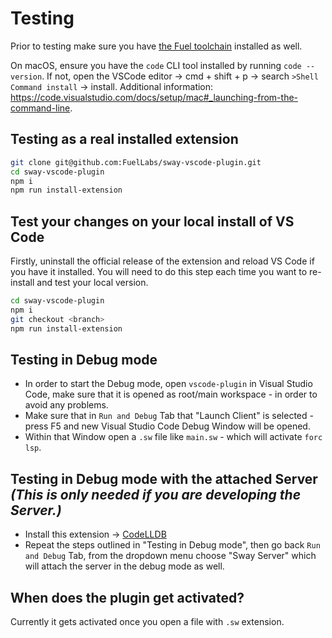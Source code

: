 # Testing

Prior to testing make sure you have [the Fuel toolchain](https://fuellabs.github.io/sway/latest/introduction/installation.html) installed as well.

On macOS, ensure you have the `code` CLI tool installed by running `code --version`. If not, open the VSCode editor -> cmd + shift + p -> search `>Shell Command install` -> install. Additional information: <https://code.visualstudio.com/docs/setup/mac#_launching-from-the-command-line>.

## Testing as a real installed extension

```sh
git clone git@github.com:FuelLabs/sway-vscode-plugin.git
cd sway-vscode-plugin
npm i
npm run install-extension
```

## Test your changes on your local install of VS Code

Firstly, uninstall the official release of the extension and reload VS Code if you have it installed. You will need to do this step each time you want to re-install and test your local version.

```sh
cd sway-vscode-plugin
npm i
git checkout <branch>
npm run install-extension
```

## Testing in Debug mode

- In order to start the Debug mode, open `vscode-plugin` in Visual Studio Code, make sure that it is opened as root/main workspace - in order to avoid any problems.
- Make sure that in `Run and Debug` Tab that "Launch Client" is selected - press F5 and new Visual Studio Code Debug Window will be opened.
- Within that Window open a `.sw` file like `main.sw` - which will activate `forc lsp`.

## Testing in Debug mode with the attached Server _(This is only needed if you are developing the Server.)_

- Install this extension -> [CodeLLDB](https://marketplace.visualstudio.com/items?itemName=vadimcn.vscode-lldb)
- Repeat the steps outlined in "Testing in Debug mode", then go back `Run and Debug` Tab, from the dropdown menu choose "Sway Server" which will attach the server in the debug mode as well.

## When does the plugin get activated?

Currently it gets activated once you open a file with `.sw` extension.

